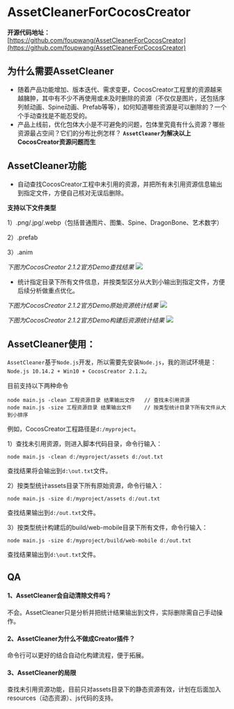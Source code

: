 # AssetCleanerForCocosCreator
**开源代码地址：**[https://github.com/foupwang/AssetCleanerForCocosCreator](https://github.com/foupwang/AssetCleanerForCocosCreator)
## 为什么需要AssetCleaner
- 随着产品功能增加、版本迭代、需求变更，CocosCreator工程里的资源越来越臃肿，其中有不少不再使用或未及时删除的资源（不仅仅是图片，还包括序列帧动画、Spine动画、Prefab等等），如何知道哪些资源是可以删除的？一个个手动查找是不能忍受的。
- 产品上线前，优化包体大小是不可避免的问题，包体里究竟有什么资源？哪些资源最占空间？它们的分布比例怎样？
**`AssetCleaner`为解决以上CocosCreator资源问题而生**
## AssetCleaner功能
- 自动查找CocosCreator工程中未引用的资源，并把所有未引用资源信息输出到指定文件，方便自己核对无误后删除。

**支持以下文件类型**

  1）.png/.jpg/.webp（包括普通图片、图集、Spine、DragonBone、艺术数字）
  
  2）.prefab
  
  3）.anim

*下图为CocosCreator 2.1.2官方Demo查找结果*
![](http://47.104.72.146/wp-content/uploads/2019/09/clean.png)

- 统计指定目录下所有文件信息，并按类型区分从大到小输出到指定文件，方便后续分析做重点优化。

*下图为CocosCreator 2.1.2官方Demo原始资源统计结果*
![](http://47.104.72.146/wp-content/uploads/2019/09/size1.png)

*下图为CocosCreator 2.1.2官方Demo构建后资源统计结果*
![](http://47.104.72.146/wp-content/uploads/2019/09/size2.png)
## AssetCleaner使用：
`AssetCleaner`基于`Node.js`开发，所以需要先安装`Node.js`，我的测试环境是：`Node.js 10.14.2 + Win10 + CocosCreator 2.1.2`。

目前支持以下两种命令
```
node main.js -clean 工程资源目录 结果输出文件  	// 查找未引用资源
node main.js -size 工程资源目录 结果输出文件	// 按类型统计目录下所有文件从大到小排序
```
例如，CocosCreator工程路径是`d:/myproject`。

1）查找未引用资源，则进入脚本代码目录，命令行输入：
```
node main.js -clean d:/myproject/assets d:/out.txt
```
查找结果将会输出到`d:\out.txt`文件。

2）按类型统计assets目录下所有原始资源，命令行输入：
```
node main.js -size d:/myproject/assets d:/out.txt
```
查找结果输出到`d:/out.txt`文件。

3）按类型统计构建后的build/web-mobile目录下所有文件，命令行输入：
```
node main.js -size d:/myproject/build/web-mobile d:/out.txt
```
查找结果输出到`d:\out.txt`文件。

## QA
#### 1、AssetCleaner会自动清除文件吗？
不会。AssetCleaner只是分析并把统计结果输出到文件，实际删除需自己手动操作。
#### 2、AssetCleaner为什么不做成Creator插件？
命令行可以更好的结合自动化构建流程，便于拓展。
#### 3、AssetCleaner的局限
查找未引用资源功能，目前只对assets目录下的静态资源有效，计划在后面加入resources（动态资源）、js代码的支持。
